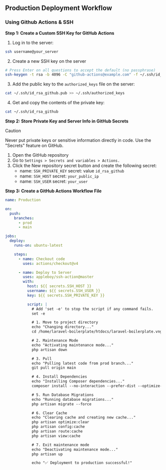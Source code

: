 ## Production Deployment Workflow

### Using Github Actions & SSH

**Step 1: Create a Custom SSH Key for GitHub Actions**

1. Log in to the server:
```bash
ssh username@your_server
```

2. Create a new SSH key on the server
```bash
# Press Enter on all questions to accept the default (no passphrase)
ssh-keygen -t rsa -b 4096 -C "github-actions@example.com" -f ~/.ssh/id_rsa_github
```

3. Add the public key to the ```authorized_keys``` file on the server:
```bash
cat ~/.ssh/id_rsa_github.pub >> ~/.ssh/authorized_keys
```

4. Get and copy the contents of the private key:
```bash
cat ~/.ssh/id_rsa_github
```

**Step 2: Store Private Key and Server Info in GitHub Secrets**
> [!CAUTION]
> Never put private keys or sensitive information directly in code. Use the "Secrets" feature on GitHub.

1. Open the GitHub repository
2. Go to ```Settings > Secrets and variables > Actions.```
3. Click the New repository secret button and create the following secret:
    - name: ```SSH_PRIVATE_KEY``` secret: value ```id_rsa_github```
    - name: ```SSH_HOST``` secret: ```your_public_ip```
    - name: ```SSH_USER``` secret: ```your_user```


**Step 3: Create a GitHub Actions Workflow File**


```yml
name: Production

on:
  push:
    branches:
      - prod
      - main

jobs:
  deploy:
    runs-on: ubuntu-latest

    steps:
      - name: Checkout code
        uses: actions/checkout@v4

      - name: Deploy to Server
        uses: appleboy/ssh-action@master
        with:
          host: ${{ secrets.SSH_HOST }} 
          username: ${{ secrets.SSH_USER }} 
          key: ${{ secrets.SSH_PRIVATE_KEY }} 

          script: |
            # Add 'set -e' to stop the script if any command fails.
            set -e

            # 1. Move to project directory
            echo "Changing directory..."
            cd /home/laravel-boilerplate/htdocs/laravel-boilerplate.vngne.tech/laravel-boilerplate

            # 2. Maintenance Mode
            echo "Activating maintenance mode..."
            php artisan down

            # 3. Pull
            echo "Pulling latest code from prod branch..."
            git pull origin main

            # 4. Install Dependencies
            echo "Installing Composer dependencies..."
            composer install --no-interaction --prefer-dist --optimize-autoloader

            # 5. Run Database Migrations
            echo "Running database migrations..."
            php artisan migrate --force

            # 6. Clear Cache
            echo "Clearing cache and creating new cache..."
            php artisan optimize:clear
            php artisan config:cache
            php artisan route:cache
            php artisan view:cache

            # 7. Exit maintenance mode
            echo "Deactivating maintenance mode..."
            php artisan up

            echo "✅ Deployment to production successful!"

```
